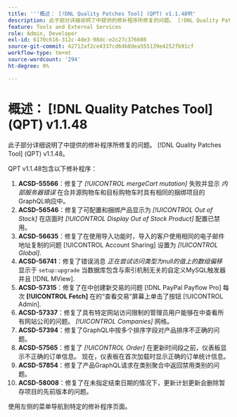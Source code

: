 ```yaml
---
title: '''概述： [!DNL Quality Patches Tool] (QPT) v1.1.48呎'
description: 此子部分详细说明了中提供的修补程序所修复的问题。 [!DNL Quality Patches Tool] (QPT) v1.1.48。
feature: Tools and External Services
role: Admin, Developer
exl-id: 6170c616-312c-4de3-98dc-e2c27c376608
source-git-commit: 42712af2ce4337cd64b8dea555139e4252fb91cf
workflow-type: tm+mt
source-wordcount: '294'
ht-degree: 0%

---
```


# 概述： [!DNL Quality Patches Tool] (QPT) v1.1.48

此子部分详细说明了中提供的修补程序所修复的问题。 [!DNL Quality Patches Tool] (QPT) v1.1.48。

QPT v1.1.48包含以下修补程序：

1. **ACSD-55566**：修复了 *[!UICONTROL mergeCart mutation]* 失败并显示 *内部服务器错误* 在合并源购物车和目标购物车时具有相同的捆绑项目的GraphQL响应中。
1. **ACSD-56546**：修复了可配置和捆绑产品显示为 *[!UICONTROL Out of Stock]* 在店面时 *[!UICONTROL Display Out of Stock Product]* 配置已禁用。
1. **ACSD-56635**：修复了在使用导入功能时，导入的客户使用相同的电子邮件地址复制的问题 [!UICONTROL Account Sharing] 设置为 *[!UICONTROL Global]*.
1. **ACSD-56741**：修复了错误消息 *正在尝试访问类型为null的值上的数组偏移* 显示于 `setup:upgrade` 当数据库包含与索引机制无关的自定义MySQL触发器并且 [!DNL MView].
1. **ACSD-57315**：修复了在中创建新交易的问题 [!DNL PayPal Payflow Pro] 每次 **[!UICONTROL Fetch]** 在的“查看交易”屏幕上单击了按钮 [!UICONTROL Admin].
1. **ACSD-57337**：修复了具有特定网站访问限制的管理员用户能够在中查看所有网站公司的问题。 *[!UICONTROL Companies]* 网格。
1. **ACSD-57394**：修复了GraphQL中按多个排序字段对产品排序不正确的问题。
1. **ACSD-57565**：修复了 *[!UICONTROL Order]* 在更新时间段之前，仪表板显示不正确的订单信息。 现在，仪表板在首次加载时显示正确的订单统计信息。
1. **ACSD-57854**：修复了产品GraphQL请求在类别聚合中返回禁用类别的问题。
1. **ACSD-58008**：修复了在未指定结束日期的情况下，更新计划更新会删除暂存项目的先前版本的问题。

使用左侧的菜单导航到特定的修补程序页面。

